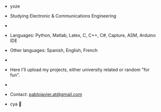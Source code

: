 - yxze
- Studying Electronic & Communications Engineering
- 
- Languages: Python, Matlab, Latex, C, C++, C#, Capture, ASM, Arduino IDE
- Other languages: Spanish, English, French
-
- Here I'll upload my projects, either university related or random "for fun".
-
- Contact: pablojavier.at@gmail.com











- cya 👋
